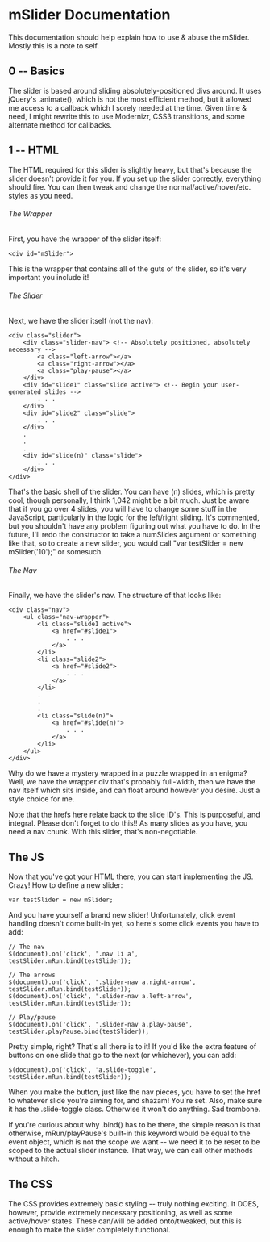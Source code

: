 # mSlider Documentation
This documentation should help explain how to use & abuse the mSlider. Mostly this is a note to self.

## 0 -- Basics
The slider is based around sliding absolutely-positioned divs around. It uses jQuery's .animate(), which is not the most efficient method, but it allowed me access to a callback which I sorely needed at the time. Given time & need, I might rewrite this to use Modernizr, CSS3 transitions, and some alternate method for callbacks.

## 1 -- HTML
The HTML required for this slider is slightly heavy, but that's because the slider doesn't provide it for you. If you set up the slider correctly, everything should fire. You can then tweak and change the normal/active/hover/etc. styles as you need.

###### The Wrapper
First, you have the wrapper of the slider itself:

    <div id="mSlider">

This is the wrapper that contains all of the guts of the slider, so it's very important you include it!

###### The Slider
Next, we have the slider itself (not the nav):

    <div class="slider">
        <div class="slider-nav"> <!-- Absolutely positioned, absolutely necessary -->
            <a class="left-arrow"></a>
            <a class="right-arrow"></a>
            <a class="play-pause"></a>
        </div>
        <div id="slide1" class="slide active"> <!-- Begin your user-generated slides -->
            . . .
        </div>
        <div id="slide2" class="slide">
            . . .
        </div>
        .
        .
        .
        <div id="slide(n)" class="slide">
            . . .
        </div>
    </div>

That's the basic shell of the slider. You can have (n) slides, which is pretty cool, though personally, I think 1,042 might be a bit much. Just be aware that if you go over 4 slides, you will have to change some stuff in the JavaScript, particularly in the logic for the left/right sliding. It's commented, but you shouldn't have any problem figuring out what you have to do. In the future, I'll redo the constructor to take a numSlides argument or something like that, so to create a new slider, you would call "var testSlider = new mSlider('10');" or somesuch.

###### The Nav
Finally, we have the slider's nav. The structure of that looks like:

    <div class="nav">
        <ul class="nav-wrapper">
            <li class="slide1 active">
                <a href="#slide1">
                    . . .
                </a>
            </li>
            <li class="slide2">
                <a href="#slide2">
                    . . .
                </a>
            </li>
            .
            .
            .
            <li class="slide(n)">
                <a href="#slide(n)">
                    . . .
                </a>
            </li>
        </ul>
    </div>

Why do we have a mystery wrapped in a puzzle wrapped in an enigma? Well, we have the wrapper div that's probably full-width, then we have the nav itself which sits inside, and can float around however you desire. Just a style choice for me.

Note that the hrefs here relate back to the slide ID's. This is purposeful, and integral. Please don't forget to do this!! As many slides as you have, you need a nav chunk. With this slider, that's non-negotiable.

## The JS
Now that you've got your HTML there, you can start implementing the JS. Crazy! How to define a new slider:

    var testSlider = new mSlider;

And you have yourself a brand new slider! Unfortunately, click event handling doesn't come built-in yet, so here's some click events you have to add:

    // The nav
    $(document).on('click', '.nav li a', testSlider.mRun.bind(testSlider));

    // The arrows
    $(document).on('click', '.slider-nav a.right-arrow', testSlider.mRun.bind(testSlider));
    $(document).on('click', '.slider-nav a.left-arrow', testSlider.mRun.bind(testSlider));

    // Play/pause
    $(document).on('click', '.slider-nav a.play-pause', testSlider.playPause.bind(testSlider));

Pretty simple, right? That's all there is to it! If you'd like the extra feature of buttons on one slide that go to the next (or whichever), you can add:

    $(document).on('click', 'a.slide-toggle', testSlider.mRun.bind(testSlider));

When you make the button, just like the nav pieces, you have to set the href to whatever slide you're aiming for, and shazam! You're set. Also, make sure it has the .slide-toggle class. Otherwise it won't do anything. Sad trombone.

If you're curious about why .bind() has to be there, the simple reason is that otherwise, mRun/playPause's built-in this keyword would be equal to the event object, which is not the scope we want -- we need it to be reset to be scoped to the actual slider instance. That way, we can call other methods without a hitch.

## The CSS
The CSS provides extremely basic styling -- truly nothing exciting. It DOES, however, provide extremely necessary positioning, as well as some active/hover states. These can/will be added onto/tweaked, but this is enough to make the slider completely functional.
